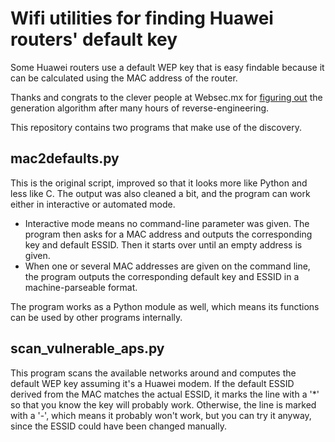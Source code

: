 Wifi utilities for finding Huawei routers' default key
======================================================

Some Huawei routers use a default WEP key that is easy findable because
it can be calculated using the MAC address of the router.

Thanks and congrats to the clever people at Websec.mx for
[figuring out](http://websec.mx/blog/ver/mac2wepkey_huawei) the generation
algorithm after many hours of reverse-engineering.

This repository contains two programs that make use of the discovery.


mac2defaults.py
---------------

This is the original script, improved so that it looks more like Python and
less like C.
The output was also cleaned a bit, and the program can work either in
interactive or automated mode.

- Interactive mode means no command-line parameter was given. The program then
  asks for a MAC address and outputs the corresponding key and default ESSID.
  Then it starts over until an empty address is given.
- When one or several MAC addresses are given on the command line, the program
  outputs the corresponding default key and ESSID in a machine-parseable
  format.

The program works as a Python module as well, which means its functions can be
used by other programs internally.


scan_vulnerable_aps.py
----------------------

This program scans the available networks around and computes the default WEP
key assuming it's a Huawei modem. If the default ESSID derived from the MAC
matches the actual ESSID, it marks the line with a '*' so that you know the
key will probably work. Otherwise, the line is marked with a '-', which means
it probably won't work, but you can try it anyway, since the ESSID could have
been changed manually.
